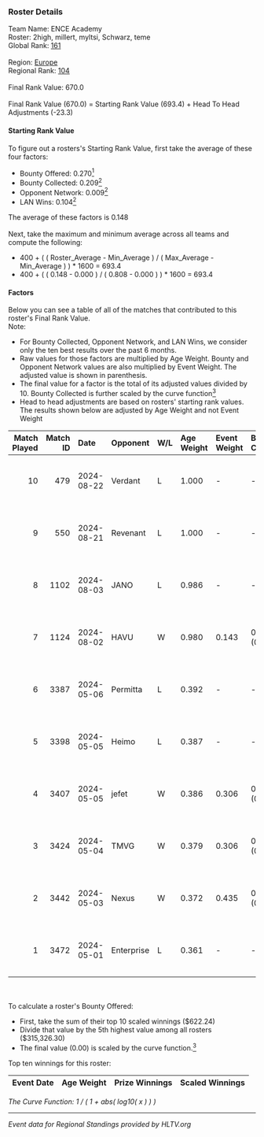 ### Roster Details<br />
Team Name: ENCE Academy<br />
Roster: 2high, millert, myltsi, Schwarz, teme<br />
Global Rank: [161](../../standings_global_2024_09_04.md)<br />
<br />
Region: [Europe]( ../../standings_europe_2024_09_04.md)<br />
Regional Rank: [104]( ../../standings_europe_2024_09_04.md)<br />
<br />
Final Rank Value:  670.0<br />
<br />
Final Rank Value (670.0) = Starting Rank Value (693.4) + Head To Head Adjustments (-23.3)<br />

#### Starting Rank Value<br />
To figure out a rosters's Starting Rank Value, first take the average of these four factors:<br />
- Bounty Offered: 0.270[<sup>1</sup>](#table2)
- Bounty Collected: 0.209[<sup>2</sup>](#table1)
- Opponent Network: 0.009[<sup>2</sup>](#table1)
- LAN Wins: 0.104[<sup>2</sup>](#table1)

The average of these factors is 0.148<br />
<br />
Next, take the maximum and minimum average across all teams and compute the following:<br />
- 400 + ( ( Roster_Average - Min_Average ) / ( Max_Average - Min_Average ) ) * 1600 = 693.4
- 400 + ( ( 0.148 - 0.000 ) / ( 0.808 - 0.000 ) ) * 1600 = 693.4


#### Factors<br />
Below you can see a table of all of the matches that contributed to this roster's Final Rank Value.<br />
Note:<br />

- For Bounty Collected, Opponent Network, and LAN Wins, we consider only the ten best results over the past 6 months.
- Raw values for those factors are multiplied by Age Weight. Bounty and Opponent Network values are also multiplied by Event Weight. The adjusted value is shown in parenthesis.
- The final value for a factor is the total of its adjusted values divided by 10. Bounty Collected is further scaled by the curve function[<sup>3</sup>](#curveFunction)
- Head to head adjustments are based on rosters' starting rank values. The results shown below are adjusted by Age Weight and not Event Weight
<span id="table1"></span><br />


| Match Played | Match ID | Date       | Opponent   | W/L | Age Weight | Event Weight | Bounty Collected | Opponent Network | LAN Wins  | H2H Adj. | Roster                                |
| -: | -: | :- | :- | :- | :- | :- | :- | :- | :- | -: | :- |
|           10 |      479 | 2024-08-22 | Verdant    | L   | 1.000      | -            | -                | -                | -         |    -9.71 | 2high, millert, myltsi, Schwarz, teme |
|            9 |      550 | 2024-08-21 | Revenant   | L   | 1.000      | -            | -                | -                | -         |    -6.07 | 2high, millert, myltsi, Schwarz, teme |
|            8 |     1102 | 2024-08-03 | JANO       | L   | 0.986      | -            | -                | -                | -         |   -18.32 | 2high, millert, myltsi, Schwarz, teme |
|            7 |     1124 | 2024-08-02 | HAVU       | W   | 0.980      | 0.143        | 0.000 (0.000)    | 0.140 (0.020)    | 1 (0.980) |    10.55 | 2high, millert, myltsi, Schwarz, teme |
|            6 |     3387 | 2024-05-06 | Permitta   | L   | 0.392      | -            | -                | -                | -         |    -2.59 | 2high, HENU, myltsi, podi, teme       |
|            5 |     3398 | 2024-05-05 | Heimo      | L   | 0.387      | -            | -                | -                | -         |    -6.76 | 2high, HENU, myltsi, podi, teme       |
|            4 |     3407 | 2024-05-05 | jefet      | W   | 0.386      | 0.306        | 0.001 (0.000)    | 0.013 (0.002)    | 0 (0.000) |     3.21 | 2high, HENU, myltsi, podi, teme       |
|            3 |     3424 | 2024-05-04 | TMVG       | W   | 0.379      | 0.306        | 0.000 (0.000)    | 0.000 (0.000)    | 0 (0.000) |     1.86 | 2high, HENU, myltsi, podi, teme       |
|            2 |     3442 | 2024-05-03 | Nexus      | W   | 0.372      | 0.435        | 0.010 (0.002)    | 0.450 (0.073)    | 0 (0.000) |     7.62 | 2high, HENU, myltsi, podi, teme       |
|            1 |     3472 | 2024-05-01 | Enterprise | L   | 0.361      | -            | -                | -                | -         |    -3.10 | 2high, HENU, myltsi, podi, teme       |

<br />
<span id="table2"></span><br />
To calculate a roster's Bounty Offered:<br />

- First, take the sum of their top 10 scaled winnings ($622.24)
- Divide that value by the 5th highest value among all rosters ($315,326.30)
- The final value (0.00) is scaled by the curve function.[<sup>3</sup>](#curveFunction)

Top ten winnings for this roster:<br />

| Event Date | Age Weight | Prize Winnings | Scaled Winnings |
| :- | -: | :- | :- |


<span id="curveFunction"></span>_The Curve Function: 1 / ( 1 + abs( log10( x ) ) )_<br />

---
_Event data for Regional Standings provided by HLTV.org_<br />
